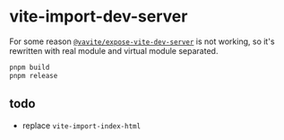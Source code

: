 # vite-import-dev-server

For some reason [`@vavite/expose-vite-dev-server`](https://github.com/cyco130/vavite/blob/3cf52a5bd25deadde0949a52be31af1ad04c36d8/packages/expose-vite-dev-server/readme.md) is not working, so it's rewritten with real module and virtual module separated.

```sh
pnpm build
pnpm release
```

## todo

- replace `vite-import-index-html`
